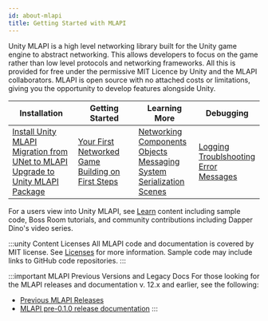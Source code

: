 ```yaml
---
id: about-mlapi
title: Getting Started with MLAPI
---
```


Unity MLAPI is a high level networking library built for the Unity game engine to abstract networking. This allows developers to focus on the game rather than low level protocols and networking frameworks. All this is provided for free under the permissive MIT Licence by Unity and the MLAPI collaborators. MLAPI is open source with no attached costs or limitations, giving you the opportunity to develop features alongside Unity.

<div class="table-columns-plain">

| Installation | Getting Started | Learning More | Debugging |
| -- | -- | -- | -- |
| [Install Unity MLAPI](../migration/installation.md)<br/>[Migration from UNet to MLAPI](../migration/migratingtomlapi.md)<br/>[Upgrade to Unity MLAPI Package](../migration/migratingfrommlapi.md) | [Your First Networked Game](../tutorials/helloworldintro.md)<br/>[Building on First Steps](../tutorials/helloworldparttwo.md) | [Networking](../getting-started/connection-approval.md)<br/>[Components](../components/networkmanager.md)<br/>[Objects](../mlapi-basics/object-spawning.md)<br/>[Messaging System](../advanced-topics/messaging-system.md)<br/>[Serialization](../advanced-topics/serialization/serialization-intro.md)<br/>[Scenes](../mlapi-basics/scene-management.md) | [Logging](../mlapi-basics/logging.md)<br/>[Troublshooting](../troubleshooting/troubleshooting.md)<br/>[Error Messages](../troubleshooting/error-messages.md) |

</div>

For a users view into Unity MLAPI, see [Learn](../learn/index.md) content including sample code, Boss Room tutorials, and community contributions including Dapper Dino's video series.

:::unity Content Licenses
All MLAPI code and documentation is covered by MIT license. See [Licenses](/community/license) for more information. Sample code may include links to GitHub code repositories.
:::

:::important MLAPI Previous Versions and Legacy Docs
For those looking for the MLAPI releases and documentation v. 12.x and earlier, see the following:

* [Previous MLAPI Releases](https://github.com/Unity-Technologies/com.unity.multiplayer.mlapi/releases)
* [MLAPI pre-0.1.0 release documentation](https://github.com/Unity-Technologies/com.unity.multiplayer.mlapi/blob/v12.1.7/docs/_docs/) 
:::

